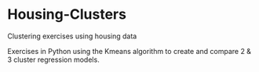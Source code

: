 # Housing-Clusters
Clustering exercises using housing data

Exercises in Python using the Kmeans algorithm to create and compare 2 & 3 cluster regression models.
